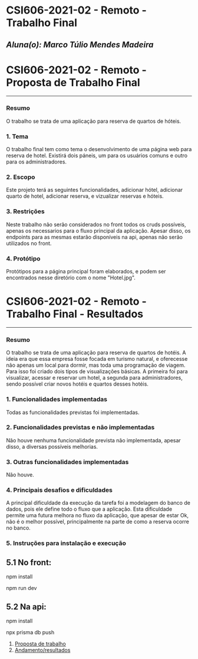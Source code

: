 # **CSI606-2021-02 - Remoto - Trabalho Final**

## *Aluna(o): Marco Túlio Mendes Madeira*

# **CSI606-2021-02 - Remoto - Proposta de Trabalho Final**

--------------

<!-- Descrever um resumo sobre o trabalho. -->

### Resumo

  O trabalho se trata de uma aplicação para reserva de quartos de hóteis.

<!-- Apresentar o tema. -->
### 1. Tema

  O trabalho final tem como tema o desenvolvimento de uma página web para reserva de hotel. Existirá dois páneis, um para os usuários comuns e outro para os administradores. 
  
<!-- Descrever e limitar o escopo da aplicação. -->
### 2. Escopo

  Este projeto terá as seguintes funcionalidades, adicionar hótel, adicionar quarto de hotel, adicionar reserva, e vizualizar reservas e hóteis.

<!-- Apresentar restrições de funcionalidades e de escopo. -->
### 3. Restrições

  Neste trabalho não serão considerados no front todos os cruds possíveis, apenas os necessarios para o fluxo principal da aplicação. Apesar disso, os endpoints para as mesmas estarão disponíveis na api, apenas não serão utilizados no front.

<!-- Construir alguns protótipos para a aplicação, disponibilizá-los no Github e descrever o que foi considerado. //-->
### 4. Protótipo

  Protótipos para a página principal foram elaborados, e podem ser encontrados nesse diretório com o nome "Hotel.jpg".


# **CSI606-2021-02 - Remoto - Trabalho Final - Resultados**

--------------

<!-- Este documento tem como objetivo apresentar o projeto desenvolvido, considerando o que foi definido na proposta e o produto final. -->

### Resumo

  O trabalho se trata de uma aplicação para reserva de quartos de hotéis. A ideia era que essa empresa fosse focada em turismo natural, e oferecesse não apenas um local para dormir, mas toda uma programação de viagem. Para isso foi criado dois tipos de visualizações básicas. A primeira foi para visualizar, acessar e reservar um hotel, a segunda para administradores, sendo possível criar novos hotéis e quartos desses hotéis.

### 1. Funcionalidades implementadas

Todas as funcionalidades previstas foi implementadas.
  
### 2. Funcionalidades previstas e não implementadas

Não houve nenhuma funcionalidade prevista não implementada, apesar disso, a diversas possíveis melhorias.

### 3. Outras funcionalidades implementadas

Não houve.

### 4. Principais desafios e dificuldades

A principal dificuldade da execução da tarefa foi a modelagem do banco de dados, pois ele define todo o fluxo que a aplicação. Esta dificuldade permite uma futura melhora no fluxo da aplicação, que apesar de estar Ok, não é o melhor possível, principalmente na parte de como a reserva ocorre no banco. 

### 5. Instruções para instalação e execução

## 5.1 No front:

npm install

npm run dev

## 5.2 Na api:

npm install

npx prisma db push

1. [Proposta de trabalho](./01-proposal.md)
1. [Andamento/resultados](./02-final-version.md)
